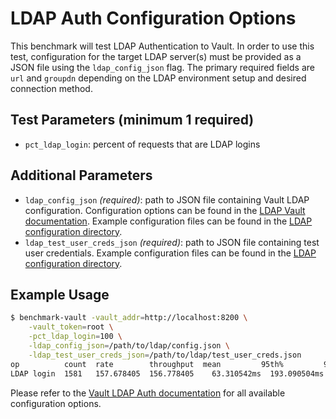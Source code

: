 # LDAP Auth Configuration Options

This benchmark will test LDAP Authentication to Vault. In order to use this test, configuration for the target LDAP server(s) must be provided as a JSON file using the `ldap_config_json` flag. The primary required fields are `url` and `groupdn` depending on the LDAP environment setup and desired connection method.

## Test Parameters (minimum 1 required)

- `pct_ldap_login`: percent of requests that are LDAP logins

## Additional Parameters

- `ldap_config_json` _(required)_: path to JSON file containing Vault LDAP configuration.  Configuration options can be found in the [LDAP Vault documentation](https://developer.hashicorp.com/vault/api-docs/auth/ldap#configure-ldap).  Example configuration files can be found in the [LDAP configuration directory](/configs/ldap/).
- `ldap_test_user_creds_json` _(required)_: path to JSON file containing test user credentials.  Example configuration files can be found in the [LDAP configuration directory](/configs/ldap/).

## Example Usage

```bash
$ benchmark-vault -vault_addr=http://localhost:8200 \
    -vault_token=root \
    -pct_ldap_login=100 \
    -ldap_config_json=/path/to/ldap/config.json \
    -ldap_test_user_creds_json=/path/to/ldap/test_user_creds.json
op          count  rate        throughput  mean         95th%         99th%        successRatio
LDAP login  1581   157.678405  156.778405    63.310542ms  193.090504ms  199.27467ms  100.00%
```

Please refer to the [Vault LDAP Auth documentation](https://developer.hashicorp.com/vault/api-docs/auth/ldap) for all available configuration options.
